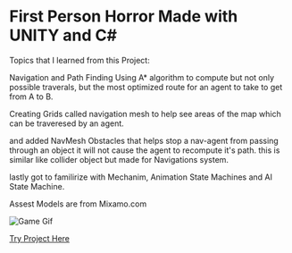 # First Person Horror Made with UNITY and C#

Topics that I learned from this Project:

 Navigation and Path Finding
 Using  A* algorithm to compute but not only possible traverals,
 but the most optimized route for an agent to take to get from A to B.
 
 Creating Grids called navigation mesh to help see areas of the map which
 can be traveresed by an agent.
 
 and added NavMesh Obstacles that helps stop a nav-agent from passing through an object it will not cause the agent to recompute
 it's path. this is similar like collider object but made for Navigations system.
 
 lastly got to familirize with Mechanim, Animation State Machines and AI State Machine.
 
 Assest Models are from Mixamo.com
 

![Game Gif](docs/giphy.gif)


[Try Project Here](https://itch.io/embed-upload/6803148?color=333333)
